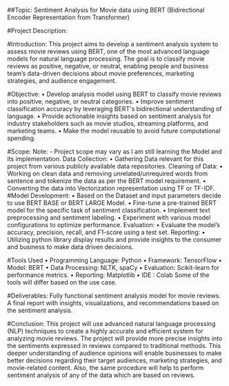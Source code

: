 ##Topic: Sentiment Analysis for Movie data using BERT (Bidirectional Encoder
Representation from Transformer)



#Project Description:

#Introduction:
This project aims to develop a sentiment analysis system to assess movie reviews
using BERT, one of the most advanced language models for natural language
processing. The goal is to classify movie reviews as positive, negative, or neutral,
enabling people and business team’s data-driven decisions about movie preferences,
marketing strategies, and audience engagement.

#Objective:
• Develop analysis model using BERT to classify movie reviews into positive,
negative, or neutral categories.
• Improve sentiment classification accuracy by leveraging BERT's bidirectional
understanding of language.
• Provide actionable insights based on sentiment analysis for industry stakeholders
such as movie studios, streaming platforms, and marketing teams.
• Make the model reusable to avoid future computational spending.

#Scope:
Note: - Project scope may vary as I am still learning the Model and its implementation.
Data Collection:
• Gathering Data relevant for this project from various publicly available data
repositories.
Cleaning of Data:
• Working on clean data and removing unrelated/unrequired words from sentence
and tokenize the data as per the BERT model requirement.
• Converting the data into Vectorization representation using TF or TF-IDF.
#Model Development:
• Based on the Dataset and input parameters decide to use BERT BASE or BERT
LARGE Model.
• Fine-tune a pre-trained BERT model for the specific task of sentiment
classification.
• Implement text preprocessing and sentiment labeling.
• Experiment with various model configurations to optimize performance.
Evaluation:
• Evaluate the model’s accuracy, precision, recall, and F1-score using a test set.
Reporting:
• Utilizing python library display results and provide insights to the consumer and
business to make data driven decisions.

#Tools Used
• Programming Language: Python
• Framework: TensorFlow
• Model: BERT
• Data Processing: NLTK, spaCy
• Evaluation: Scikit-learn for performance metrics.
• Reporting: Matplotlib
• IDE : Colab
Some of the tools will differ based on the use case.

#Deliverables:
Fully functional sentiment analysis model for movie reviews.
A final report with insights, visualizations, and recommendations based on the
sentiment analysis.


#Conclusion:
This project will use advanced natural language processing (NLP) techniques to create
a highly accurate and efficient system for analyzing movie reviews. The project will
provide more precise insights into the sentiments expressed in reviews compared to
traditional methods. This deeper understanding of audience opinions will enable
businesses to make better decisions regarding their target audiences, marketing
strategies, and movie-related content.
Also, the same procedure will help to perform sentiment analysis of any of the data
which are based on reviews.
